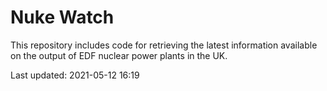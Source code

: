# Nuke Watch

This repository includes code for retrieving the latest information available on the output of EDF nuclear power plants in the UK.

Last updated: 2021-05-12 16:19